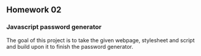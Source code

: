 ## Homework 02
### Javascript password generator

The goal of this project is to take the given webpage, stylesheet and script and build upon it to finish the password generator.